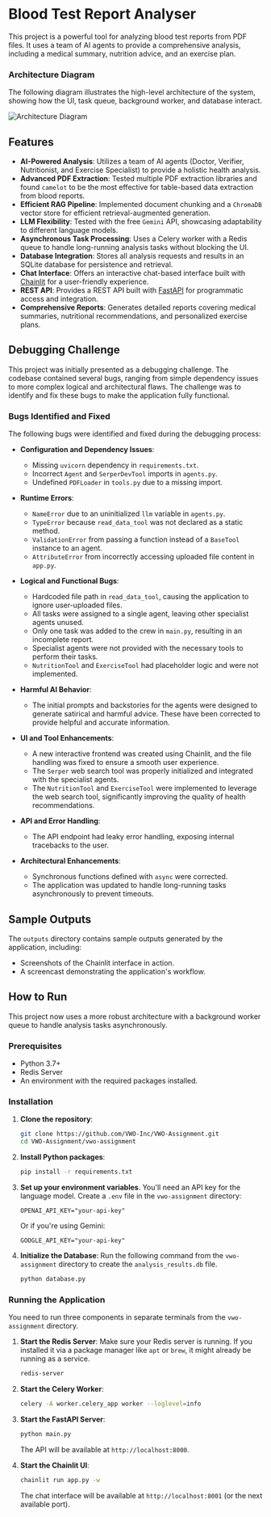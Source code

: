 # Blood Test Report Analyser

This project is a powerful tool for analyzing blood test reports from PDF files. It uses a team of AI agents to provide a comprehensive analysis, including a medical summary, nutrition advice, and an exercise plan.

### Architecture Diagram

The following diagram illustrates the high-level architecture of the system, showing how the UI, task queue, background worker, and database interact.

![Architecture Diagram](/vwo-assignment/outputs/Architecture.png)



## Features

-   **AI-Powered Analysis**: Utilizes a team of AI agents (Doctor, Verifier, Nutritionist, and Exercise Specialist) to provide a holistic health analysis.
-   **Advanced PDF Extraction**: Tested multiple PDF extraction libraries and found `camelot` to be the most effective for table-based data extraction from blood reports.
-   **Efficient RAG Pipeline**: Implemented document chunking and a `ChromaDB` vector store for efficient retrieval-augmented generation.
-   **LLM Flexibility**: Tested with the free `Gemini` API, showcasing adaptability to different language models.
-   **Asynchronous Task Processing**: Uses a Celery worker with a Redis queue to handle long-running analysis tasks without blocking the UI.
-   **Database Integration**: Stores all analysis requests and results in an SQLite database for persistence and retrieval.
-   **Chat Interface**: Offers an interactive chat-based interface built with [Chainlit](https://chainlit.io/) for a user-friendly experience.
-   **REST API**: Provides a REST API built with [FastAPI](https://fastapi.tiangolo.com/) for programmatic access and integration.
-   **Comprehensive Reports**: Generates detailed reports covering medical summaries, nutritional recommendations, and personalized exercise plans.



## Debugging Challenge

This project was initially presented as a debugging challenge. The codebase contained several bugs, ranging from simple dependency issues to more complex logical and architectural flaws. The challenge was to identify and fix these bugs to make the application fully functional.

### Bugs Identified and Fixed

The following bugs were identified and fixed during the debugging process:

-   **Configuration and Dependency Issues**:
    -   Missing `uvicorn` dependency in `requirements.txt`.
    -   Incorrect `Agent` and `SerperDevTool` imports in `agents.py`.
    -   Undefined `PDFLoader` in `tools.py` due to a missing import.

-   **Runtime Errors**:
    -   `NameError` due to an uninitialized `llm` variable in `agents.py`.
    -   `TypeError` because `read_data_tool` was not declared as a static method.
    -   `ValidationError` from passing a function instead of a `BaseTool` instance to an agent.
    -   `AttributeError` from incorrectly accessing uploaded file content in `app.py`.

-   **Logical and Functional Bugs**:
    -   Hardcoded file path in `read_data_tool`, causing the application to ignore user-uploaded files.
    -   All tasks were assigned to a single agent, leaving other specialist agents unused.
    -   Only one task was added to the crew in `main.py`, resulting in an incomplete report.
    -   Specialist agents were not provided with the necessary tools to perform their tasks.
    -   `NutritionTool` and `ExerciseTool` had placeholder logic and were not implemented.

-   **Harmful AI Behavior**:
    -   The initial prompts and backstories for the agents were designed to generate satirical and harmful advice. These have been corrected to provide helpful and accurate information.

-   **UI and Tool Enhancements**:
    -   A new interactive frontend was created using Chainlit, and the file handling was fixed to ensure a smooth user experience.
    -   The `Serper` web search tool was properly initialized and integrated with the specialist agents.
    -   The `NutritionTool` and `ExerciseTool` were implemented to leverage the web search tool, significantly improving the quality of health recommendations.

-   **API and Error Handling**:
    -   The API endpoint had leaky error handling, exposing internal tracebacks to the user.

-   **Architectural Enhancements**:
    -   Synchronous functions defined with `async` were corrected.
    -   The application was updated to handle long-running tasks asynchronously to prevent timeouts.

## Sample Outputs

The `outputs` directory contains sample outputs generated by the application, including:
-   Screenshots of the Chainlit interface in action.
-   A screencast demonstrating the application's workflow.


## How to Run

This project now uses a more robust architecture with a background worker queue to handle analysis tasks asynchronously.

### Prerequisites

-   Python 3.7+
-   Redis Server
-   An environment with the required packages installed.

### Installation

1.  **Clone the repository**:
    ```bash
    git clone https://github.com/VWO-Inc/VWO-Assignment.git
    cd VWO-Assignment/vwo-assignment
    ```

2.  **Install Python packages**:
    ```bash
    pip install -r requirements.txt
    ```

3.  **Set up your environment variables**. You'll need an API key for the language model. Create a `.env` file in the `vwo-assignment` directory:
    ```
    OPENAI_API_KEY="your-api-key"
    ```
    Or if you're using Gemini:
    ```
    GOOGLE_API_KEY="your-api-key"
    ```

4.  **Initialize the Database**:
    Run the following command from the `vwo-assignment` directory to create the `analysis_results.db` file.
    ```bash
    python database.py
    ```

### Running the Application

You need to run three components in separate terminals from the `vwo-assignment` directory.

1.  **Start the Redis Server**:
    Make sure your Redis server is running. If you installed it via a package manager like `apt` or `brew`, it might already be running as a service.
    ```bash
    redis-server
    ```

2.  **Start the Celery Worker**:
    ```bash
    celery -A worker.celery_app worker --loglevel=info
    ```

3.  **Start the FastAPI Server**:
    ```bash
    python main.py
    ```
    The API will be available at `http://localhost:8000`.

4.  **Start the Chainlit UI**:
    ```bash
    chainlit run app.py -w
    ```
    The chat interface will be available at `http://localhost:8001` (or the next available port).



